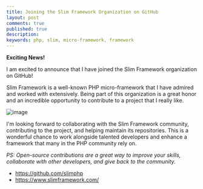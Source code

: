 ```yaml
---
title: Joining the Slim Framework Organization on GitHub
layout: post
comments: true
published: true
description: 
keywords: php, slim, micro-framework, framework
---
```


**Exciting News!**

I am excited to announce that I have joined the Slim Framework organization on GitHub! 

Slim Framework is a well-known PHP micro-framework that I have admired and worked with extensively. Being part of this organization is a great honor and an incredible opportunity to contribute to a project that I really like.


![image](https://github.com/odan/odan.github.io/assets/781074/9204a615-e210-46a2-a6d4-76eeaf769d3e)

I'm looking forward to collaborating with the Slim Framework community, contributing to the project, and helping maintain its repositories. This is a wonderful chance to work alongside talented developers and enhance a framework that many in the PHP community rely on.

*PS: Open-source contributions are a great way to improve your skills, collaborate with other developers, and give back to the community.*


* https://github.com/slimphp
* https://www.slimframework.com/
